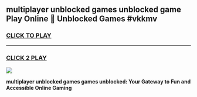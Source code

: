 
## multiplayer unblocked games unblocked game Play Online 👋 Unblocked Games #vkkmv
<h3>
<a href="https://premium.freeplayer.one?title=multiplayer_unblocked_games&ref=21F">CLICK TO PLAY</a></h3>
<hr>

<h3>
<a href="https://premium.freeplayer.one?title=multiplayer_unblocked_games&ref=21F">CLICK 2 PLAY</a>
  
</h3>

<a href="https://premium.freeplayer.one?title=multiplayer_unblocked_games&ref=21F/"><img src="https://clearcache.store/games.png"></a>


**multiplayer unblocked games games unblocked: Your Gateway to Fun and Accessible Online Gaming**
